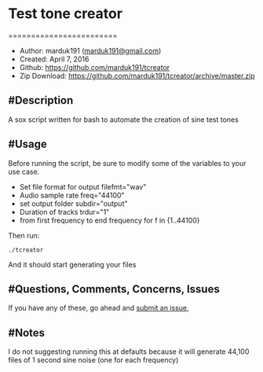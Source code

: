 # Test tone creator
========================

* Author:	marduk191 (<marduk191@gmail.com>)
* Created:	April 7, 2016
* Github:	<https://github.com/marduk191/tcreator>
* Zip Download:	<https://github.com/marduk191/tcreator/archive/master.zip>





#Description
-------------
A sox script written for bash to automate the creation of sine test tones

#Usage
------------
Before running the script, be sure to modify some of the variables to your use case.

* Set file format for output
filefmt="wav"
* Audio sample rate
freq="44100"
* set output folder
subdir="output"
* Duration of tracks
trdur="1"
* from first frequency to end frequency
for f in {1..44100}

Then run:
````
./tcreator
````
And it should start generating your files

#Questions, Comments, Concerns, Issues
-------------------------------------
If you have any of these, go ahead and [submit an issue](https://github.com/marduk191/tcreator/issues),

#Notes
--------------------------------------
I do not suggesting running this at defaults because it will generate 44,100 files of 1 second sine noise (one for each frequency)
